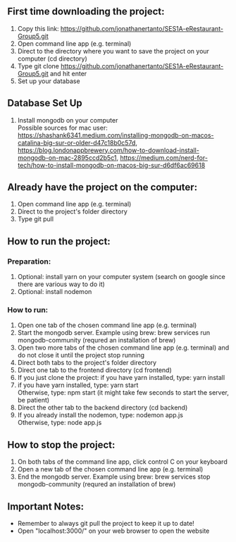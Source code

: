 ## First time downloading the project:
1. Copy this link: https://github.com/jonathanertanto/SES1A-eRestaurant-Group5.git <br />
2. Open command line app (e.g. terminal) <br />
3. Direct to the directory where you want to save the project on your computer (cd directory) <br />
4. Type git clone https://github.com/jonathanertanto/SES1A-eRestaurant-Group5.git and hit enter <br />
5. Set up your database <br />

## Database Set Up
1. Install mongodb on your computer <br />
   Possible sources for mac user: https://shashank6341.medium.com/installing-mongodb-on-macos-catalina-big-sur-or-older-d47c18b0c57d, https://blog.londonappbrewery.com/how-to-download-install-mongodb-on-mac-2895ccd2b5c1, https://medium.com/nerd-for-tech/how-to-install-mongodb-on-macos-big-sur-d6df6ac69618 <br />

## Already have the project on the computer:
1. Open command line app (e.g. terminal) <br />
2. Direct to the project's folder directory <br />
3. Type git pull <br />

## How to run the project:
### Preparation:
1. Optional: install yarn on your computer system (search on google since there are various way to do it)<br />
2. Optional: install nodemon <br />
### How to run:
1. Open one tab of the chosen command line app (e.g. terminal)<br />
2. Start the mongodb server. Example using brew: brew services run mongodb-community (requred an installation of brew) <br />
3. Open two more tabs of the chosen command line app (e.g. terminal) and do not close it until the project stop running<br />
4. Direct both tabs to the project's folder directory<br />
5. Direct one tab to the frontend directory (cd frontend)<br />
6. If you just clone the project: if you have yarn installed, type: yarn install<br />
7. if you have yarn installed, type: yarn start<br />
    Otherwise, type: npm start (it might take few seconds to start the server, be patient)<br />
8. Direct the other tab to the backend directory (cd backend)<br />
9. If you already install the nodemon, type: nodemon app.js<br />
    Otherwise, type: node app.js<br />

## How to stop the project:
1. On both tabs of the command line app, click control C on your keyboard<br />
2. Open a new tab of the chosen command line app (e.g. terminal) <br />
3. End the mongodb server. Example using brew: brew services stop mongodb-community (requred an installation of brew) <br />

## Important Notes:
- Remember to always git pull the project to keep it up to date!<br />
- Open "localhost:3000/" on your web browser to open the website<br />
    
